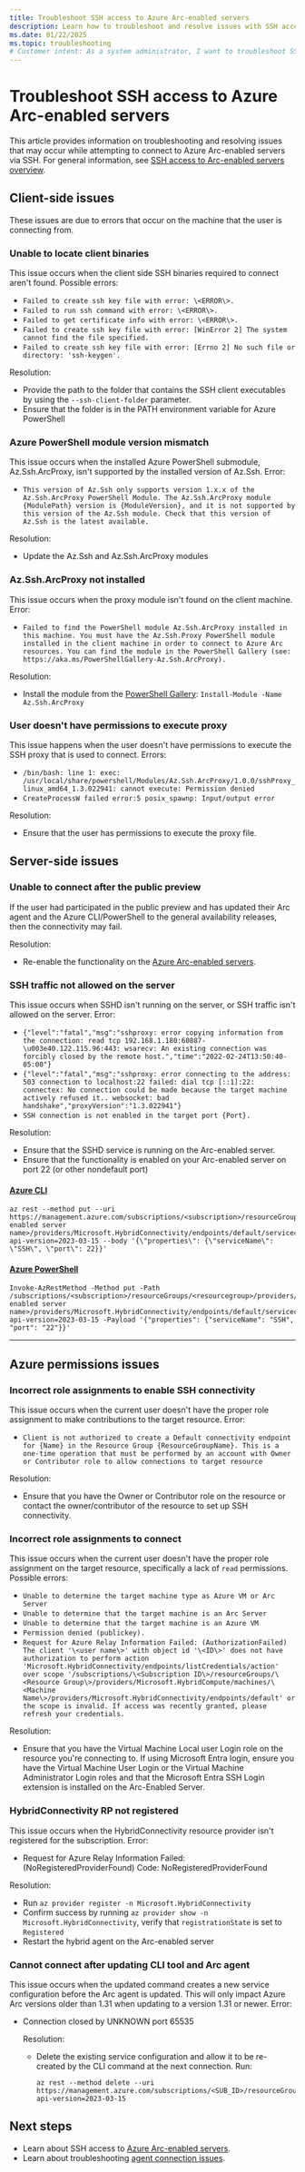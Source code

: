 ```yaml
---
title: Troubleshoot SSH access to Azure Arc-enabled servers
description: Learn how to troubleshoot and resolve issues with SSH access to Arc-enabled servers.
ms.date: 01/22/2025
ms.topic: troubleshooting
# Customer intent: As a system administrator, I want to troubleshoot SSH access issues for Azure Arc-enabled servers, so that I can ensure successful connections and maintain operational efficiency.
---
```


# Troubleshoot SSH access to Azure Arc-enabled servers

This article provides information on troubleshooting and resolving issues that may occur while attempting to connect to Azure Arc-enabled servers via SSH.
For general information, see [SSH access to Arc-enabled servers overview](./ssh-arc-overview.md).

## Client-side issues

These issues are due to errors that occur on the machine that the user is connecting from.

### Unable to locate client binaries

This issue occurs when the client side SSH binaries required to connect aren't found. Possible errors:

- `Failed to create ssh key file with error: \<ERROR\>.`
- `Failed to run ssh command with error: \<ERROR\>.`
- `Failed to get certificate info with error: \<ERROR\>.`
- `Failed to create ssh key file with error: [WinError 2] The system cannot find the file specified.`
- `Failed to create ssh key file with error: [Errno 2] No such file or directory: 'ssh-keygen'.`

Resolution:

- Provide the path to the folder that contains the SSH client executables by using the ```--ssh-client-folder``` parameter.
- Ensure that the folder is in the PATH environment variable for Azure PowerShell

### Azure PowerShell module version mismatch 
This issue occurs when the installed Azure PowerShell submodule, Az.Ssh.ArcProxy, isn't supported by the installed version of Az.Ssh. Error:

- `This version of Az.Ssh only supports version 1.x.x of the Az.Ssh.ArcProxy PowerShell Module. The Az.Ssh.ArcProxy module {ModulePath} version is {ModuleVersion}, and it is not supported by this version of the Az.Ssh module. Check that this version of Az.Ssh is the latest available.`

Resolution:

- Update the Az.Ssh and Az.Ssh.ArcProxy modules

### Az.Ssh.ArcProxy not installed
This issue occurs when the proxy module isn't found on the client machine. Error:

- `Failed to find the PowerShell module Az.Ssh.ArcProxy installed in this machine. You must have the Az.Ssh.Proxy PowerShell module installed in the client machine in order to connect to Azure Arc resources. You can find the module in the PowerShell Gallery (see: https://aka.ms/PowerShellGallery-Az.Ssh.ArcProxy).`

Resolution:

- Install the module from the [PowerShell Gallery](https://www.powershellgallery.com/packages/Az.Ssh.ArcProxy): `Install-Module -Name Az.Ssh.ArcProxy`

### User doesn't have permissions to execute proxy
This issue happens when the user doesn't have permissions to execute the SSH proxy that is used to connect.  Errors:

- `/bin/bash: line 1: exec: /usr/local/share/powershell/Modules/Az.Ssh.ArcProxy/1.0.0/sshProxy_linux_amd64_1.3.022941: cannot execute: Permission denied`
- `CreateProcessW failed error:5 posix_spawnp: Input/output error`

Resolution:

- Ensure that the user has permissions to execute the proxy file.

## Server-side issues

### Unable to connect after the public preview
If the user had participated in the public preview and has updated their Arc agent and the Azure CLI/PowerShell to the general availability releases, then the connectivity may fail.

Resolution:

- Re-enable the functionality on the [Azure Arc-enabled servers](ssh-arc-overview.md).

### SSH traffic not allowed on the server
This issue occurs when SSHD isn't running on the server, or SSH traffic isn't allowed on the server. Error:

- `{"level":"fatal","msg":"sshproxy: error copying information from the connection: read tcp 192.168.1.180:60887-\u003e40.122.115.96:443: wsarecv: An existing connection was forcibly closed by the remote host.","time":"2022-02-24T13:50:40-05:00"}`
- `{"level":"fatal","msg":"sshproxy: error connecting to the address: 503 connection to localhost:22 failed: dial tcp [::1]:22: connectex: No connection could be made because the target machine actively refused it.. websocket: bad handshake","proxyVersion":"1.3.022941"}`
- `SSH connection is not enabled in the target port {Port}. `

Resolution:
 - Ensure that the SSHD service is running on the Arc-enabled server.
 - Ensure that the functionality is enabled on your Arc-enabled server on port 22 (or other nondefault port) 

#### [Azure CLI](#tab/azure-cli)

```azurecli
az rest --method put --uri https://management.azure.com/subscriptions/<subscription>/resourceGroups/<resourcegroup>/providers/Microsoft.HybridCompute/machines/<arc enabled server name>/providers/Microsoft.HybridConnectivity/endpoints/default/serviceconfigurations/SSH?api-version=2023-03-15 --body '{\"properties\": {\"serviceName\": \"SSH\", \"port\": 22}}'
```

#### [Azure PowerShell](#tab/azure-powershell)

```azurepowershell
Invoke-AzRestMethod -Method put -Path /subscriptions/<subscription>/resourceGroups/<resourcegroup>/providers/Microsoft.HybridCompute/machines/<arc enabled server name>/providers/Microsoft.HybridConnectivity/endpoints/default/serviceconfigurations/SSH?api-version=2023-03-15 -Payload '{"properties": {"serviceName": "SSH", "port": "22"}}'
```

---
   
## Azure permissions issues
### Incorrect role assignments to enable SSH connectivity
This issue occurs when the current user doesn't have the proper role assignment to make contributions to the target resource. Error:

- `Client is not authorized to create a Default connectivity endpoint for {Name} in the Resource Group {ResourceGroupName}. This is a one-time operation that must be performed by an account with Owner or Contributor role to allow connections to target resource`

Resolution:
- Ensure that you have the Owner or Contributor role on the resource or contact the owner/contributor of the resource to set up SSH connectivity.

### Incorrect role assignments to connect
This issue occurs when the current user doesn't have the proper role assignment on the target resource, specifically a lack of `read` permissions. Possible errors:

- `Unable to determine the target machine type as Azure VM or Arc Server`
- `Unable to determine that the target machine is an Arc Server`
- `Unable to determine that the target machine is an Azure VM`
- `Permission denied (publickey).`
- `Request for Azure Relay Information Failed: (AuthorizationFailed) The client '\<user name\>' with object id '\<ID\>' does not have authorization to perform action 'Microsoft.HybridConnectivity/endpoints/listCredentials/action' over scope '/subscriptions/\<Subscription ID\>/resourceGroups/\<Resource Group\>/providers/Microsoft.HybridCompute/machines/\<Machine Name\>/providers/Microsoft.HybridConnectivity/endpoints/default' or the scope is invalid. If access was recently granted, please refresh your credentials.`

Resolution:
- Ensure that you have the Virtual Machine Local user Login role on the resource you're connecting to. If using Microsoft Entra login, ensure you have the Virtual Machine User Login or the Virtual Machine Administrator Login roles and that the Microsoft Entra SSH Login extension is installed on the Arc-Enabled Server.

### HybridConnectivity RP not registered

This issue occurs when the HybridConnectivity resource provider isn't registered for the subscription. Error:

- Request for Azure Relay Information Failed: (NoRegisteredProviderFound) Code: NoRegisteredProviderFound

Resolution:

- Run ```az provider register -n Microsoft.HybridConnectivity```
- Confirm success by running ```az provider show -n Microsoft.HybridConnectivity```, verify that `registrationState` is set to `Registered`
- Restart the hybrid agent on the Arc-enabled server

### Cannot connect after updating CLI tool and Arc agent

This issue occurs when the updated command creates a new service configuration before the Arc agent is updated. This will only impact Azure Arc versions older than 1.31 when updating to a version 1.31 or newer. Error:

- Connection closed by UNKNOWN port 65535

  Resolution:

  - Delete the existing service configuration and allow it to be re-created by the CLI command at the next connection. Run: 
    ```azurecli
    az rest --method delete --uri https://management.azure.com/subscriptions/<SUB_ID>/resourceGroups/<RG_NAME>/providers/Microsoft.HybridCompute/machines/<VM_NAME>/providers/Microsoft.HybridConnectivity/endpoints/default/serviceconfigurations/SSH?api-version=2023-03-15
    ```

## Next steps

- Learn about SSH access to [Azure Arc-enabled servers](ssh-arc-overview.md).
- Learn about troubleshooting [agent connection issues](troubleshoot-agent-onboard.md).

